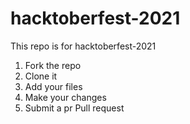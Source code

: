 # hacktoberfest-2021
This repo is for hacktoberfest-2021

1. Fork the repo
2. Clone it
3. Add your files
4. Make your changes
5. Submit a pr Pull request
